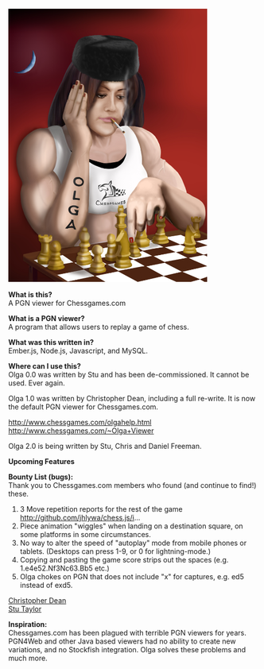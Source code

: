 <a href="url"><img src="https://github.com/DrPumpkin/Olga/blob/master/olga.jpg" height="550" width="400" ></a>

<b>What is this?</b><br />
A PGN viewer for Chessgames.com  <br />

<b>What is a PGN viewer?</b><br />
A program that allows users to replay a game of chess.  <br />

<b>What was this written in?</b><br />
Ember.js, Node.js, Javascript, and MySQL.

<b> Where can I use this? </b><br />
Olga 0.0 was written by Stu and has been de-commissioned.  It cannot be used.  Ever again.

Olga 1.0 was written by Christopher Dean, including a full re-write.  It is now the default PGN viewer for Chessgames.com.

http://www.chessgames.com/olgahelp.html
http://www.chessgames.com/~Olga+Viewer

Olga 2.0 is being written by Stu, Chris and Daniel Freeman.  

<b>Upcoming Features</b><br />

<b>Bounty List (bugs):</b><br />
Thank you to Chessgames.com members who found (and continue to find!) these.

1. 3 Move repetition reports for the rest of the game 
http://github.com/jhlywa/chess.js/i... 
2.  Piece animation "wiggles" when landing on a destination square, on some platforms in some circumstances.
3.  No way to alter the speed of "autoplay" mode from mobile phones or tablets. (Desktops can press 1-9, or 0 for lightning-mode.)
4.  Copying and pasting the game score strips out the spaces (e.g. 1.e4e52.Nf3Nc63.Bb5 etc.)
5.  Olga chokes on PGN that does not include "x" for captures, e.g. ed5 instead of exd5.

[Christopher Dean](https://github.com/Tpimp)<br />
[Stu Taylor](https://github.com/DrPumpkin)<br />

<b>Inspiration:</b><br />
Chessgames.com has been plagued with terrible PGN viewers for years.  PGN4Web and other Java based viewers had no ability to create new variations, and no Stockfish integration.  Olga solves these problems and much more.
